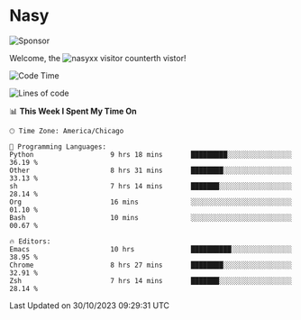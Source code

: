 # Nasy

<!--
<p align="center">
<img height="200" src="https://github-readme-stats.vercel.app/api?username=nasyxx&count_private=true&show_icons=true&theme=dracula&include_all_commits=true"/>
<img height="200" src="https://github-readme-stats.vercel.app/api/top-langs/?username=nasyxx&theme=dracula&hide=html,jupyter+notebook&count_private=true&show_icons=true"/>
</p>

  
----------------
-->

![Sponsor](https://img.shields.io/static/v1.svg?label=Sponsor&message=%E2%9D%A4&logo=GitHub&style=flat&color=pink)
 
Welcome, the ![nasyxx visitor counter](https://count.getloli.com/get/@nasyxx?theme=rule34)th vistor!
 
<!--START_SECTION:waka-->
![Code Time](http://img.shields.io/badge/Code%20Time-3%2C879%20hrs%2039%20mins-blue)

![Lines of code](https://img.shields.io/badge/From%20Hello%20World%20I%27ve%20Written-6.3%20million%20lines%20of%20code-blue)

📊 **This Week I Spent My Time On** 

```text
🕑︎ Time Zone: America/Chicago

💬 Programming Languages: 
Python                   9 hrs 18 mins       █████████░░░░░░░░░░░░░░░░   36.19 % 
Other                    8 hrs 31 mins       ████████░░░░░░░░░░░░░░░░░   33.13 % 
sh                       7 hrs 14 mins       ███████░░░░░░░░░░░░░░░░░░   28.14 % 
Org                      16 mins             ░░░░░░░░░░░░░░░░░░░░░░░░░   01.10 % 
Bash                     10 mins             ░░░░░░░░░░░░░░░░░░░░░░░░░   00.67 % 

🔥 Editors: 
Emacs                    10 hrs              ██████████░░░░░░░░░░░░░░░   38.95 % 
Chrome                   8 hrs 27 mins       ████████░░░░░░░░░░░░░░░░░   32.91 % 
Zsh                      7 hrs 14 mins       ███████░░░░░░░░░░░░░░░░░░   28.14 % 
```


 Last Updated on 30/10/2023 09:29:31 UTC
<!--END_SECTION:waka-->

<!-- ![visitors](https://visitor-badge.laobi.icu/badge?page_id=nasyxx.nasyxx) -->
